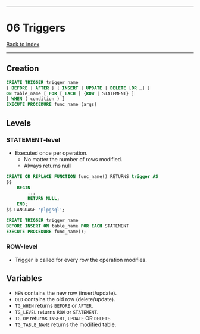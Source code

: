 
---
# 06 Triggers

[Back to index](../../index.md)

---
## Creation
```sql
CREATE TRIGGER trigger_name 
{ BEFORE | AFTER } { INSERT | UPDATE | DELETE [OR …] }
ON table_name [ FOR [ EACH ] {ROW | STATEMENT} ]
[ WHEN ( condition ) ]
EXECUTE PROCEDURE func_name (args)
```

## Levels
### STATEMENT-level
- Executed once per operation.
	- No matter the number of rows modified.
	- Always returns null
```sql
CREATE OR REPLACE FUNCTION func_name() RETURNS trigger AS
$$
	BEGIN
		...
		RETURN NULL;
	END;
$$ LANGUAGE 'plpgsql';

CREATE TRIGGER trigger_name
BEFORE INSERT ON table_name FOR EACH STATEMENT
EXECUTE PROCEDURE func_name();
```
### ROW-level
- Trigger is called for every row the operation modifies.

## Variables
- `NEW` contains the new row (insert/update).
- `OLD` contains the old row (delete/update).
- `TG_WHEN` returns `BEFORE` or `AFTER`.
- `TG_LEVEL` returns `ROW` or `STATEMENT`.
- `TG_OP` returns `INSERT`, `UPDATE` OR `DELETE`.
- `TG_TABLE_NAME` returns the modified table.